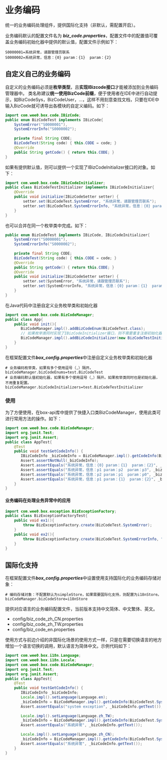 # 业务编码

统一的业务编码处理组件，提供国际化支持（非默认，需配置开启）。

业务编码默认的配置文件名为 ***biz_code.properties***，配置文件中的配置值可覆盖业务编码初始化器中提供的默认值，配置文件示例如下：
```properties
S0000001=系统异常，请跟管理员联系
S0000002=系统异常，信息：{0} param：{1}  param：{2}
```

## 自定义自己的业务编码
自定义的业务编码必须是**枚举类型**，且**实现IBizcode接口**才能被添加到业务编码管理器中。
类名称建议**统一使用BizCode前缀**，便于使用者在IDE中进行自动提示，如BizCodeSys，BizCodeUser，...，这样不用刻意查找文档，只要在IDE中输入BizCode就可诱导出各模块的自定义编码。如下：

```java
import com.wee0.box.code.IBizCode;
public enum BizCodeTest implements IBizCode{
    SystemError("S0000001"),
    SystemErrorInfo("S0000002");
    
    private final String CODE;
    BizCodeTest(String code) { this.CODE = code; }
    @Override
    public String getCode() { return this.CODE; }
}
```
如果有提供默认值，则可以提供一个实现了IBizCodeInitializer接口的对象。如下：
```java
import com.wee0.box.code.IBizCodeInitializer;
public class BizCodeTestInitializer implements IBizCodeInitializer{
    @Override
    public void initialize(IBizCodeSetter setter) {
        setter.set(BizCodeTest.SystemError, "系统异常，请跟管理员联系");
        setter.set(BizCodeTest.SystemErrorInfo, "系统异常，信息：{0} param：{1}  param：{2}");
    }
}
```
也可以合并在同一个枚举类中完成。如下：
```java
public enum BizCodeTest implements IBizCode, IBizCodeInitializer{
    SystemError("S0000001"),
    SystemErrorInfo("S0000002");
    
    private final String CODE;
    BizCodeTest(String code) { this.CODE = code; }
    @Override
    public String getCode() { return this.CODE; }
    @Override
    public void initialize(IBizCodeSetter setter) {
        setter.set(SystemError, "系统异常，请跟管理员联系");
        setter.set(SystemErrorInfo, "系统异常，信息：{0} param：{1}  param：{2}");
    }
}
```
在Java代码中注册自定义业务枚举类和初始化器
```java
import com.wee0.box.code.BizCodeManager;
public class App{
    public void init(){
       BizCodeManager.impl().addBizCodeEnum(BizCodeTest.class); 
       // 如果枚举类同时实现了IBizCodeInitializer接口，则不需要重复注册初始化器。
       BizCodeManager.impl().addBizCodeInitializer(new BizCodeTestInitializer());
    }
}
```
在框架配置文件***box_config.properties***中注册自定义业务枚举类和初始化器
```properties
# 业务编码枚举类，如果有多个使用逗号（,）隔开。
bizCodeManager.bizCodeEnums=test.BizCodeTest
# 业务编码默认值初始化器，如果有多个使用逗号（,）隔开。如果枚举类同时也是初始化器，不用重复配置。
bizCodeManager.bizCodeInitializers=test.BizCodeTestInitializer
```

### 使用

为了方便使用，在box-api库中提供了快捷入口类BizCodeManager，使用此类可进行常用方法的操作。如下：
```java
import com.wee0.box.code.BizCodeManager;
import org.junit.Test;
import org.junit.Assert;
public class AppTest{
    @Test
    public void testGetCodeInfo() {
       IBizCodeInfo _bizCodeInfo = BizCodeManager.impl().getCodeInfo(BizCodeTest.SystemErrorInfo, "p1", "p2", "p3"); 
       Assert.assertNotNull(_bizCodeInfo);
       Assert.assertEquals("系统异常，信息：{0} param：{1}  param：{2}", _bizCodeInfo.getText());
       Assert.assertEquals("系统异常，信息：p1 param：p2  param：p3", _bizCodeInfo.formatText());
       Assert.assertEquals("系统异常，信息：p2 param：p1  param：p0", _bizCodeInfo.formatText("p2", "p1", "p0"));
       Assert.assertEquals("系统异常，信息：p1 param：{1}  param：{2}", _bizCodeInfo.formatText("p1"));
    }
}
```

#### 业务编码在处理业务异常中的应用

```java
import com.wee0.box.exception.BizExceptionFactory;
public class BizExceptionFactoryTest{
    public void ex1(){
        throw BizExceptionFactory.create(BizCodeTest.SystemError);
    }
    public void ex2(){
        throw BizExceptionFactory.create(BizCodeTest.SystemErrorInfo, "信息参数1", "信息参数2", "信息参数3");
    }
}
```

## 国际化支持

在框架配置文件***box_config.properties***中设置使用支持国际化的业务编码存储对象：

```properties
# 编码存储对象：不配置默认为simpleStore，如果需要国际化支持，则配置为i18nStore。
bizCodeManager.bizCodeStore=i18nStore
```

提供对应语言的业务编码配置文件，当前版本支持中文简体、中文繁体、英文。

- config/biz_code_zh_CN.properties
- config/biz_code_zh_TW.properties
- config/biz_code_en.properties

使用方式与前边介绍的非国际化场景的使用方式一样，只是在需要切换语言的地方增加一个语言切换的调用，默认语言为简体中文。示例代码如下：

```java
import com.wee0.box.i18n.Language;
import com.wee0.box.i18n.Locale;
import com.wee0.box.code.BizCodeManager;
import org.junit.Test;
import org.junit.Assert;
public class AppTest{
    @Test
    public void testGetCodeInfo() {
       IBizCodeInfo _bizCodeInfo;
       Locale.impl().setLanguage(Language.en); 
       _bizCodeInfo = BizCodeManager.impl().getCodeInfo(BizCodeTest.SystemError); 
       Assert.assertEquals("system exception", _bizCodeInfo.getText());
       
       Locale.impl().setLanguage(Language.zh_TW); 
       _bizCodeInfo = BizCodeManager.impl().getCodeInfo(BizCodeTest.SystemError); 
       Assert.assertEquals("系統异常", _bizCodeInfo.getText());
        
       Locale.impl().setLanguage(Language.zh_CN); 
       _bizCodeInfo = BizCodeManager.impl().getCodeInfo(BizCodeTest.SystemError); 
       Assert.assertEquals("系统异常", _bizCodeInfo.getText());
    }
}
```

